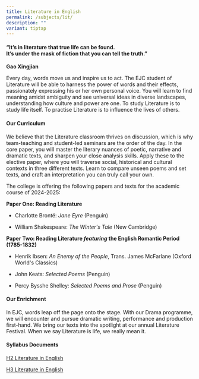 ```yaml
---
title: Literature in English
permalink: /subjects/lit/
description: ""
variant: tiptap
---
```

<h4>“It’s in literature that true life can be found.<br>It’s under the mask of fiction that you can tell the truth.”</h4>
<p><strong>Gao Xingjian</strong>
</p>
<p>Every day, words move us and inspire us to act. The EJC student of Literature
will be able to harness the power of words and their effects, passionately
expressing his or her own personal voice. You will learn to find meaning
amidst ambiguity and see universal ideas in diverse landscapes, understanding
how culture and power are one. To study Literature is to study life itself.
To practise Literature is to influence the lives of others.</p>
<h4><strong>Our Curriculum</strong></h4>
<p>We believe that the Literature classroom thrives on discussion, which
is why team-teaching and student-led seminars are the order of the day.
In the core paper, you will master the literary nuances of poetic, narrative
and dramatic texts, and sharpen your close analysis skills. Apply these
to the elective paper, where you will traverse social, historical and cultural
contexts in three different texts. Learn to compare unseen poems and set
texts, and craft an interpretation you can truly call your own.</p>
<p>The college is offering the following papers and texts for the academic
course of 2024-2025:</p>
<p><strong>Paper One: Reading Literature</strong>
</p>
<ul data-tight="true" class="tight">
<li>
<p>Charlotte Brontë: <em>Jane Eyre</em> (Penguin)</p>
</li>
<li>
<p>William Shakespeare: <em>The Winter's Tale</em> (New Cambridge)</p>
</li>
</ul>
<p><strong>Paper Two: Reading Literature <em>featuring</em> the English Romantic Period (1785-1832)</strong>
</p>
<ul data-tight="true" class="tight">
<li>
<p>Henrik Ibsen: <em>An Enemy of the People</em>, Trans. James McFarlane (Oxford
World's Classics)</p>
</li>
<li>
<p>John Keats: <em>Selected Poems</em> (Penguin)</p>
</li>
<li>
<p>Percy Bysshe Shelley: <em>Selected Poems and Prose</em> (Penguin)</p>
</li>
</ul>
<h4><strong>Our Enrichment</strong></h4>
<p>In EJC, words leap off the page onto the stage. With our Drama programme,
we will encounter and pursue dramatic writing, performance and production
first-hand. We bring our texts into the spotlight at our annual Literature
Festival. When we say Literature is life, we really mean it.</p>
<h4><strong>Syllabus Documents</strong></h4>
<p><a href="https://www.seab.gov.sg/files/A%20Level%20Syllabus%20Sch%20Cddts/2026/9539_y26_sy.pdf" rel="noopener noreferrer nofollow" target="_blank">H2 Literature in English</a>
</p>
<p><a href="https://www.seab.gov.sg/files/A%20Level%20Syllabus%20Sch%20Cddts/2026/9805_y26_sy.pdf" rel="noopener noreferrer nofollow" target="_blank">H3 Literature in English</a>
</p>